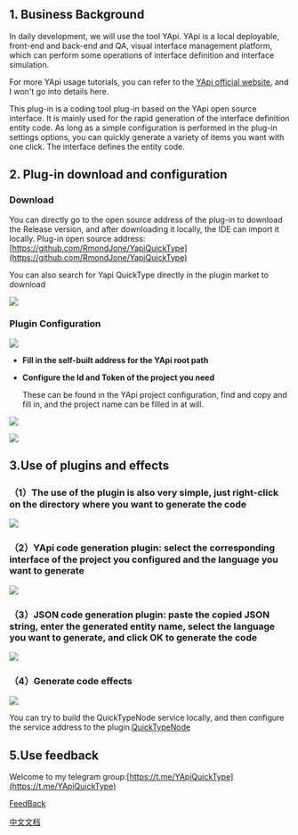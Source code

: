 ## 1. Business Background

In daily development, we will use the tool YApi. YApi is a local deployable, front-end and back-end
and QA, visual interface management platform, which can perform some operations of interface
definition and interface simulation.

For more YApi usage tutorials, you can refer to
the [YApi official website](https://github.com/YMFE/yapi), and I won't go into details here.

This plug-in is a coding tool plug-in based on the YApi open source interface. It is mainly used for
the rapid generation of the interface definition entity code. As long as a simple configuration is
performed in the plug-in settings options, you can quickly generate a variety of items you want with
one click. The interface defines the entity code.

## 2. Plug-in download and configuration

### Download

You can directly go to the open source address of the plug-in to download the Release version, and
after downloading it locally, the IDE can import it locally. Plug-in open source
address: [https://github.com/RmondJone/YapiQuickType](https://github.com/RmondJone/YapiQuickType)

You can also search for Yapi QuickType directly in the plugin market to download

![](https://rmondjone.github.io/images/yapi_quicktype_1.webp)

### Plugin Configuration

![](https://rmondjone.github.io/images/yapi_quicktype_2.webp)

* **Fill in the self-built address for the YApi root path**
* **Configure the Id and Token of the project you need**

  These can be found in the YApi project configuration, find and copy and fill in, and the project
  name can be filled in at will.

![](https://rmondjone.github.io/images/yapi_quicktype_3.webp)

![](https://rmondjone.github.io/images/yapi_quicktype_4.webp)

## 3.Use of plugins and effects

### （1）The use of the plugin is also very simple, just right-click on the directory where you want to generate the code

![](https://rmondjone.github.io/images/yapi_quicktype_5.webp)

### （2）YApi code generation plugin: select the corresponding interface of the project you configured and the language you want to generate

![](https://rmondjone.github.io/images/yapi_quicktype_6.webp)

### （3）JSON code generation plugin: paste the copied JSON string, enter the generated entity name, select the language you want to generate, and click OK to generate the code

![](https://rmondjone.github.io/images/yapi_quicktype_7.webp)

### （4）Generate code effects

![](https://rmondjone.github.io/images/yapi_quicktype_8.webp)

You can try to build the QuickTypeNode service locally, and then configure the service address to
the plugin.[QuickTypeNode](https://github.com/RmondJone/QuickTypeNode)

## 5.Use feedback

Welcome to my telegram group:[https://t.me/YApiQuickType](https://t.me/YApiQuickType)

[FeedBack](https://rmondjone.github.io/posts/jetbrains/yapi_quick_type/)

[中文文档](./README_CN.md)